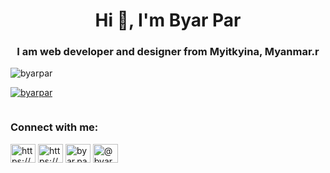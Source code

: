 <h1 align="center">Hi 👋, I'm Byar Par</h1>
<h3 align="center">I am web developer and designer from Myitkyina, Myanmar.r</h3>

<p align="left"> <img src="https://komarev.com/ghpvc/?username=byarpar&label=Profile%20views&color=0e75b6&style=flat" alt="byarpar" /> </p>

<p align="left"> <a href="https://github.com/ryo-ma/github-profile-trophy"><img src="https://github-profile-trophy.vercel.app/?username=byarpar" alt="byarpar" /></a> </p>

<p align="left"> <a href="https://twitter.com/" target="blank"><img src="https://img.shields.io/twitter/follow/?logo=twitter&style=for-the-badge" alt="" /></a> </p>

<h3 align="left">Connect with me:</h3>
<p align="left">
<a href="https://linkedin.com/in/https://www.linkedin.com/in/byar-par/" target="blank"><img align="center" src="https://raw.githubusercontent.com/rahuldkjain/github-profile-readme-generator/master/src/images/icons/Social/linked-in-alt.svg" alt="https://www.linkedin.com/in/byar-par/" height="30" width="40" /></a>
<a href="https://fb.com/https://www.facebook.com/key.bee26" target="blank"><img align="center" src="https://raw.githubusercontent.com/rahuldkjain/github-profile-readme-generator/master/src/images/icons/Social/facebook.svg" alt="https://www.facebook.com/key.bee26" height="30" width="40" /></a>
<a href="https://instagram.com/byar.par" target="blank"><img align="center" src="https://raw.githubusercontent.com/rahuldkjain/github-profile-readme-generator/master/src/images/icons/Social/instagram.svg" alt="byar.par" height="30" width="40" /></a>
<a href="https://www.youtube.com/c/@byarpar8497" target="blank"><img align="center" src="https://raw.githubusercontent.com/rahuldkjain/github-profile-readme-generator/master/src/images/icons/Social/youtube.svg" alt="@byarpar8497" height="30" width="40" /></a>
</p>


